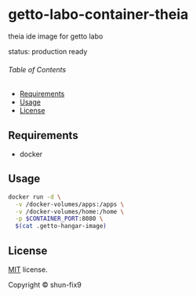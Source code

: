 # getto-labo-container-theia

theia ide image for getto labo

status: production ready

###### Table of Contents

- [Requirements](#Requirements)
- [Usage](#Usage)
- [License](#License)

## Requirements

- docker


## Usage

```bash
docker run -d \
  -v /docker-volumes/apps:/apps \
  -v /docker-volumes/home:/home \
  -p $CONTAINER_PORT:8080 \
  $(cat .getto-hangar-image)
```

## License

[MIT](LICENSE) license.

Copyright &copy; shun-fix9
